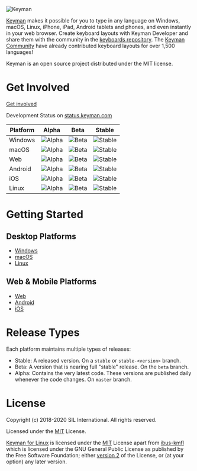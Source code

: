 ![Keyman](https://keyman.com/cdn/dev/img/logo2.png)

[Keyman](https://keyman.com) makes it possible for you to type in any language on Windows, macOS, Linux, iPhone, iPad, Android tablets and phones, and even instantly in your web browser. Create keyboard layouts with Keyman Developer and share them with the community in the [keyboards repository](https://github.com/keymanapp/keyboards). The [Keyman Community](https://community.software.sil.org/c/keyman) have already contributed keyboard layouts for over 1,500 languages!

Keyman is an open source project distributed under the MIT license.

# Get Involved

[Get involved](https://keyman.com/about/get-involved)

[comment]: # (CI Build statuses)

Development Status on [status.keyman.com](https://status.keyman.com)

| Platform  | Alpha | Beta | Stable |
| --------  | :---: | :--: | :----: |
| Windows   | ![Alpha][win-master] | ![Beta][win-beta]| ![Stable][win-stable] |
| macOS     | ![Alpha][mac-master] | ![Beta][mac-beta]| ![Stable][mac-stable] |
| Web       | ![Alpha][web-master] | ![Beta][web-beta]| ![Stable][web-stable] |
| Android   | ![Alpha][android-master] | ![Beta][android-beta]| ![Stable][android-stable] |
| iOS       | ![Alpha][ios-master] | ![Beta][ios-beta]| ![Stable][ios-stable] |
| Linux     | ![Alpha][linux-master] | ![Beta][linux-beta]| ![Stable][linux-stable] |

# Getting Started

## Desktop Platforms ##
* [Windows](./windows/src/README.md)
* [macOS](./mac/README.md)
* [Linux](./linux/README.md)

## Web & Mobile Platforms ##
* [Web](./web/README.md)
* [Android](./android/README.md)
* [iOS](./ios/README.md)

# Release Types

Each platform maintains multiple types of releases:

* Stable: A released version. On a `stable` or `stable-<version>` branch.
* Beta: A version that is nearing full "stable" release. On the `beta` branch.
* Alpha: Contains the very latest code. These versions are published daily whenever the code changes. On `master` branch.

# License

Copyright (c) 2018-2020 SIL International. All rights reserved.

Licensed under the [MIT](./windows/src/LICENSE.md) License.

[Keyman for Linux](./linux) is licensed under the [MIT](./windows/src/LICENSE.md) License apart from [ibus-kmfl](./linux/ibus-kmfl) which is licensed under the GNU General Public License as published by the Free Software Foundation; either [version 2](./linux/ibus-kmfl/COPYING) of the License, or (at your option) any later version.

[comment]: # (CI Build status links)

  [win-master]:https://build.palaso.org/app/rest/builds/buildType:(id:Keyman_Build)/statusIcon
  [win-beta]:https://build.palaso.org/app/rest/builds/buildType:(id:KeymanDesktop_Beta)/statusIcon
  [win-stable]:https://build.palaso.org/app/rest/builds/buildType:(id:KeymanDesktop_Stable),branch:(default:false)/statusIcon
  [mac-master]: https://build.palaso.org/app/rest/builds/buildType:(id:KeymanMac_Master)/statusIcon
  [mac-beta]: https://build.palaso.org/app/rest/builds/buildType:(id:KeymanMac_Beta)/statusIcon
  [mac-stable]: https://build.palaso.org/app/rest/builds/buildType:(id:KeymanMac_Stable),branch:(default:false)/statusIcon
  [web-master]: https://build.palaso.org/app/rest/builds/buildType:(id:Keymanweb_Build)/statusIcon
  [web-beta]: https://build.palaso.org/app/rest/builds/buildType:(id:Keymanweb_Beta)/statusIcon
  [web-stable]: https://build.palaso.org/app/rest/builds/buildType:(id:Keymanweb_Stable),branch:(default:false)/statusIcon
  [android-master]: https://build.palaso.org/app/rest/builds/buildType:(id:KeymanAndroid_Build)/statusIcon
  [android-beta]: https://build.palaso.org/app/rest/builds/buildType:(id:KeymanAndroid_Beta)/statusIcon
  [android-stable]: https://build.palaso.org/app/rest/builds/buildType:(id:KeymanAndroid_Stable),branch:(default:false)/statusIcon
  [ios-master]: https://build.palaso.org/app/rest/builds/buildType:(id:Keyman_iOS_Master)/statusIcon
  [ios-beta]: https://build.palaso.org/app/rest/builds/buildType:(id:Keyman_iOS_Beta)/statusIcon
  [ios-stable]: https://build.palaso.org/app/rest/builds/buildType:(id:Keyman_iOS_Stable),branch:(default:false)/statusIcon
  [linux-master]: https://build.palaso.org/app/rest/builds/buildType:(id:KeymanLinux_Master)/statusIcon
  [linux-beta]: https://build.palaso.org/app/rest/builds/buildType:(id:KeymanLinux_Beta)/statusIcon
  [linux-stable]: https://build.palaso.org/app/rest/builds/buildType:(id:KeymanLinux_Stable),branch:(default:false)/statusIcon
